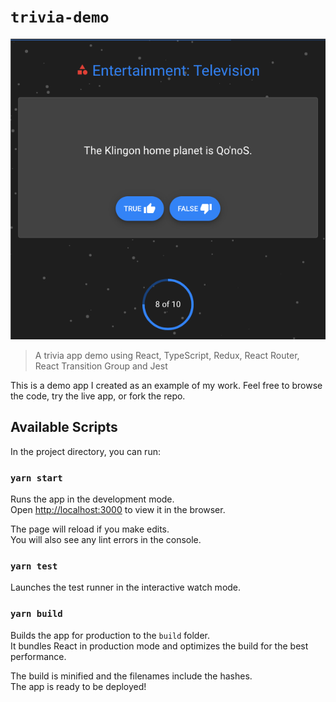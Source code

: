 # `trivia-demo`

![Screenshot](./screenshot.png)

> A trivia app demo using React, TypeScript, Redux, React Router, React Transition Group and Jest

This is a demo app I created as an example of my work. Feel free to browse the code, try the live app, or fork the repo.

## Available Scripts

In the project directory, you can run:

### `yarn start`

Runs the app in the development mode.<br />
Open [http://localhost:3000](http://localhost:3000) to view it in the browser.

The page will reload if you make edits.<br />
You will also see any lint errors in the console.

### `yarn test`

Launches the test runner in the interactive watch mode.

### `yarn build`

Builds the app for production to the `build` folder.<br />
It bundles React in production mode and optimizes the build for the best performance.

The build is minified and the filenames include the hashes.<br />
The app is ready to be deployed!
